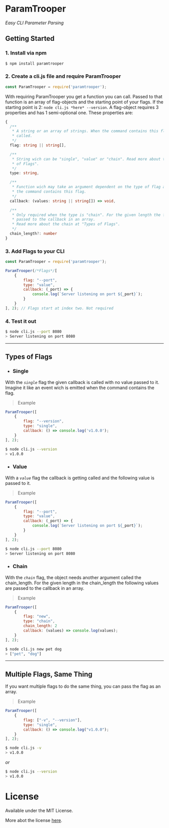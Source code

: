 # ParamTrooper
_Easy CLI Parameter Parsing_

## Getting Started
### 1. Install via npm
````bash
$ npm install paramtrooper
````
### 2. Create a cli.js file and require ParamTrooper
````javascript
const ParamTrooper = require('paramtrooper');
````
With requiring ParamTrooper you get a function you can call. Passed to that function is an array of flag-objects and the starting point of your flags. If the starting point is 2: `node cli.js *here* --version`. A flag-object requires 3 properties and has 1 semi-optional one. These properties are:
````ts
{
  /**
   * A string or an array of strings. When the command contains this flag, the callback is
   * called.
   */
  flag: string || string[],

  /**
   * String wich can be "single", "value" or "chain". Read more about the types at "Types
   * of Flags".
   */
  type: string,

  /**
   * Function wich may take an argument dependent on the type of flag and is called when
   * the command contains this flag.
   */
  callback: (values: string || string[]) => void,

  /**
   * Only required when the type is "chain". For the given length the following values are
   * passed to the callback in an array.
   * Read more about the chain at "Types of Flags".
   */
  chain_length?: number
}
````
### 3. Add Flags to your CLI
````js
const ParamTrooper = require('paramtrooper');

ParamTrooper(/*Flags*/[
    {
        flag: "--port",
        type: "value",
        callback: (_port) => {
            console.log(`Server listening on port ${_port}`);
        }
    }
], 2); // Flags start at index two. Not required
````
### 4. Test it out
````bash
$ node cli.js --port 8080
> Server listening on port 8080
````
***
## Types of Flags
- ### Single
With the _`single`_ flag the given callback is called with no value passed to it. Imagine it like an event wich is emitted when the command contains the flag.
> Example
````js
ParamTrooper([
    {
        flag: "--version",
        type: "single",
        callback: () => console.log('v1.0.0');
    }
], 2);
````
````bash
$ node cli.js --version
> v1.0.0
````
- ### Value
With a _`value`_ flag the callback is getting called and the following value is passed to it.
> Example
````js
ParamTrooper([
    {
        flag: "--port",
        type: "value",
        callback: (_port) => {
            console.log(`Server listening on port ${_port}`);
        }
    }
], 2);
````
````bash
$ node cli.js --port 8080
> Server listening on port 8080
````
- ### Chain
With the _`chain`_ flag, the object needs another argument called the chain_length. For the given length in the chain_length the following values are passed to the callback in an array.
> Example
````js
ParamTrooper([
    {
        flag: "new",
        type: "chain",
        chain_length: 2
        callback: (values) => console.log(values);
    }
], 2);
````
````bash
$ node cli.js new pet dog
> ["pet", "dog"]
````
***
## Multiple Flags, Same Thing
If you want multiple flags to do the same thing, you can pass the flag as an array.
> Example
````js
ParamTrooper([
    {
        flag: ["-v", "--version"],
        type: "single",
        callback: () => console.log("v1.0.0");
    }
], 2);
````
````bash
$ node cli.js -v
> v1.0.0
````
_or_
````bash
$ node cli.js --version
> v1.0.0
````
# License
Available under the MIT License.

More abot the license [here](https://github.com/KonstantinEger/ParamTrooper/blob/master/LICENSE).
